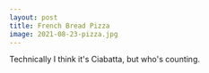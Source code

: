 ```yaml
---
layout: post
title: French Bread Pizza
image: 2021-08-23-pizza.jpg
---
```


Technically I think it's Ciabatta, but who's counting.





